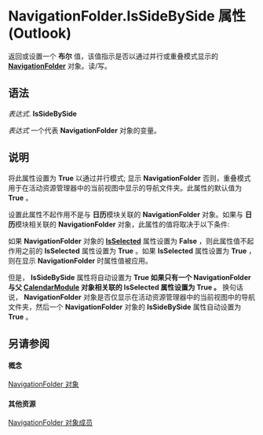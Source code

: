 
# NavigationFolder.IsSideBySide 属性 (Outlook)

返回或设置一个 **布尔** 值，该值指示是否以通过并行或重叠模式显示的 **[NavigationFolder](c8d7aabb-58ba-df5e-ccdc-06f73db7726c.md)** 对象。读/写。


## 语法

 _表达式_. **IsSideBySide**

 _表达式_ 一个代表 **NavigationFolder** 对象的变量。


## 说明

将此属性设置为 **True** 以通过并行模式; 显示 **NavigationFolder** 否则，重叠模式用于在活动资源管理器中的当前视图中显示的导航文件夹。此属性的默认值为 **True** 。

设置此属性不起作用不是与 **日历**模块关联的 **NavigationFolder** 对象。如果与 **日历**模块相关联的 **NavigationFolder** 对象，此属性的值将取决于以下条件:

如果 **NavigationFolder** 对象的 **[IsSelected](a8fb9430-0477-2417-0dba-e30e9f8ebe8d.md)** 属性设置为 **False** ，则此属性值不起作用之前的 **IsSelected** 属性设置为 **True** 。如果 **IsSelected** 属性设置为 **True** ，则在显示 **NavigationFolder** 时属性值被应用。

但是，  **IsSideBySide** 属性将自动设置为 **True 如果只有一个 **NavigationFolder** 与父 **[CalendarModule](9203024d-9cef-75e0-600f-f3899e24761a.md)** 对象相关联的 **IsSelected** 属性设置为 **True** 。** 换句话说， **NavigationFolder** 对象是否仅显示在活动资源管理器中的当前视图中的导航文件夹，然后一个 **NavigationFolder** 对象的 **IsSideBySide** 属性自动设置为 **True** 。


## 另请参阅


#### 概念


[NavigationFolder 对象](c8d7aabb-58ba-df5e-ccdc-06f73db7726c.md)
#### 其他资源


[NavigationFolder 对象成员](1ec2e16d-c7ca-86b1-9283-839a2b9aca05.md)
